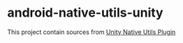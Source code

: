 # android-native-utils-unity

This project contain sources from [Unity Native Utils Plugin](https://github.com/frty/android-native-utils-unity)
